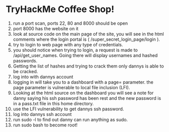 # TryHackMe Coffee Shop!

1. run a port scan, ports 22, 80 and 8000 should be open
2. port 8000 has the website on it
3. look at source code on the main page of the site, you will see in the html comments where the login portal is ( /super_secret_login_page/login ).
4. try to login to web page with any type of credentials.
5. you should notice when trying to login, a request is made to /api/get_user_names.  Going there will display usernames and hashed passwords.
6. Getting the list of hashes and trying to crack them only dannys is able to be cracked.
7. log into with dannys account
8. logging in will take you to a dashboard with a page= parameter. the page parameter is vulnerable to local file inclusion (LFI).
9. Looking at the html source on the dashboard you will see a note for danny saying his ssh password has been rest and the new password is in a pass.txt file in this home directory.
10. use the LFI vulnerability to get dannys ssh password.
11. log into dannys ssh account
12. run sudo -l to find out danny can run anything as sudo. 
13. run sudo bash to become root!